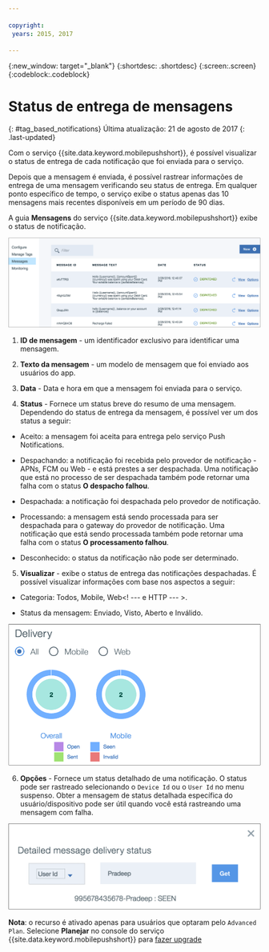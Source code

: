 ```yaml
---

copyright:
 years: 2015, 2017

---
```


{:new_window: target="_blank"}
{:shortdesc: .shortdesc}
{:screen:.screen}
{:codeblock:.codeblock}

# Status de entrega de mensagens
{: #tag_based_notifications}
Última atualização: 21 de agosto de 2017
{: .last-updated}


Com o serviço {{site.data.keyword.mobilepushshort}}, é possível visualizar o status de entrega de cada notificação que foi enviada para o serviço. 

Depois que a mensagem é enviada, é possível rastrear informações de entrega de uma mensagem verificando seu status de entrega. Em qualquer ponto específico de tempo, o serviço exibe o status apenas das 10 mensagens mais recentes disponíveis em um período de 90 dias.

A guia **Mensagens** do serviço {{site.data.keyword.mobilepushshort}} exibe o status de notificação.

![notifications status](images/notification_status_new.png)

1. **ID de mensagem** - um identificador exclusivo para identificar uma mensagem.

2. **Texto da mensagem** - um modelo de mensagem que foi enviado aos usuários do app.

3. **Data** - Data e hora em que a mensagem foi enviada para o serviço.

4. **Status** - Fornece um status breve do resumo de uma mensagem. Dependendo do status de entrega da mensagem, é possível ver um dos status a seguir:

 - Aceito: a mensagem foi aceita para entrega pelo serviço Push Notifications.
   
 - Despachando: a notificação foi recebida pelo provedor de notificação - APNs, FCM ou Web - e está prestes a ser despachada. Uma notificação que está no processo de ser despachada também pode retornar uma falha com o status **O despacho falhou**.
 
 - Despachada: a notificação foi despachada pelo provedor de notificação.
 
 - Processando: a mensagem está sendo processada para ser despachada para o gateway do provedor de notificação. Uma notificação que está sendo processada também pode retornar uma falha com o status **O processamento falhou**.
 
 - Desconhecido: o status da notificação não pode ser determinado.
 
5. **Visualizar** - exibe o status de entrega das notificações despachadas. É possível visualizar informações com base nos aspectos a seguir:

 - Categoria: Todos, Mobile, Web<! --- e HTTP --- >.
 
 - Status da mensagem: Enviado, Visto, Aberto e Inválido. 

![notifications status](images/message_delivery_status_new.png)

6. **Opções** - Fornece um status detalhado de uma notificação. O status pode ser rastreado selecionando o `Device Id` ou o `User Id` no menu suspenso. Obter a mensagem de status detalhada específica do usuário/dispositivo pode ser útil quando você está rastreando uma mensagem com falha.

![detailed status](images/detailed_message_delivery.png)

**Nota**: o recurso é ativado apenas para usuários que optaram pelo `Advanced Plan`. Selecione **Planejar** no console do serviço {{site.data.keyword.mobilepushshort}} para [fazer upgrade](https://console-tok02-red.cdn.s-bluemix.net/docs/account/change-plan.html#changing)


